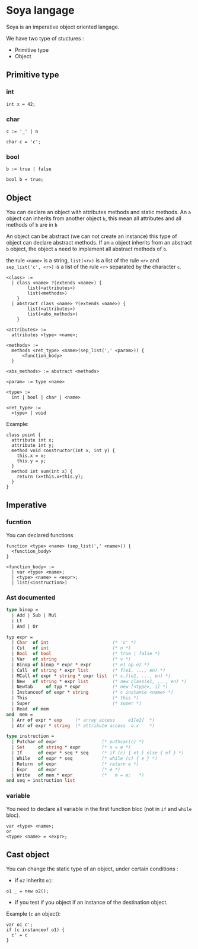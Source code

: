 # Soya langage

Soya is an imperative object oriented langage.

We have two type of stuctures :
- Primitive type
- Object

## Primitive type

### int

```
int x = 42;
```

### char

```
c := '_' | n
```

```
char c = 'c';
```

### bool

```
b := true | false
```

```
bool b = true;
```

## Object

You can declare an object with attributes methods and static methods.
An `a` object can inherits from another object `b`, this mean all attributes and
all methods of `b` are in `b`

An object can be abstract (we can not create an instance) this type of object
can declare abstract methods. If an `a` object inherits from an abstract `b`
object, the object `a` need to implement all abstract methods of `b`.

the rule `<name>` is a string, `list(<r>)` is a list of the rule `<r>`
and `sep_list('c', <r>)` is a list of the rule `<r>` separated by the character
`c`.

```
<class> :=
  | class <name> ?(extends <name>) {
        list(<attributes>)
        list(<methods>)
    }
  | abstract class <name> ?(extends <name>) {
        list(<attributes>)
        list(<abs_methods>)
    }

<attributes> :=
  attributes <type> <name>;

<methods> :=
  methods <ret_type> <name>(sep_list(',' <param>)) {
      <function_body>
  }

<abs_methods> := abstract <methods>

<param> := type <name>

<type> :=
  int | bool | char | <name>

<ret_type> :=
  <type> | void

```

Example:

```
class point {
  attribute int x;
  attribute int y;
  method void constructor(int x, int y) {
    this.x = x;
    this.y = y;
  }
  method int sum(int x) {
    return (x+this.x+this.y);
  }
}
```

## Imperative

### fucntion

You can declared functions

```
function <type> <name> (sep_list(',' <name>)) {
  <function_body> 
}

<function_body> :=
  | var <type> <name>;
  | <type> <name> = <expr>;
  | list(<instruction>)
```

### Ast documented

```ocaml
type binop =
  | Add | Sub | Mul
  | Lt
  | And | Or

typ expr =
  | Char  of int                        (* 'c' *)
  | Cst   of int                        (* n *)
  | Bool  of bool                       (* true | false *)
  | Var   of string                     (* v *)
  | Binop of binop * expr * expr        (* e1 op e2 *)
  | Call  of string * expr list         (* f(e1, ..., en) *)
  | MCall of expr * string * expr list  (* c.f(e1, ..., en) *)
  | New   of string * expr list         (* new class(e1, ..., en) *)
  | NewTab     of typ * expr            (* new [<type>, i] *)
  | Instanceof of expr * string         (* c instance <name> *)
  | This                                (* this *)
  | Super                               (* super *)
  | Read  of mem
and  mem =
  | Arr of expr * exp     (* array access     e1[e2]  *)
  | Atr of expr * string  (* attribute access  o.x    *)

type instruction =
  | Putchar of expr                 (* puthcar(c) *)
  | Set     of string * expr        (* x = e *)
  | If      of expr * seq * seq     (* if (c) { et } else { ef } *)
  | While   of expr * seq           (* while (c) { e } *)
  | Return  of expr                 (* return e *)
  | Expr    of expr                 (* e *)
  | Write   of mem * expr           (*   m = e;   *)
and seq = instruction list
```

### variable

You need to declare all variable in the first function bloc (not in `if` and
`while` bloc).

```
var <type> <name>;
or
<type> <name> = <expr>;
```

## Cast object

You can change the static type of an object, under certain conditions :

- if `o2` inherits `o1`:

```
o1 _ = new o2();
```

- if you test if you object if an instance of the destination object.

Example (`c` an object):

```
var o1 c';
if (c instanceof o1) {
  c' = c
}
```
